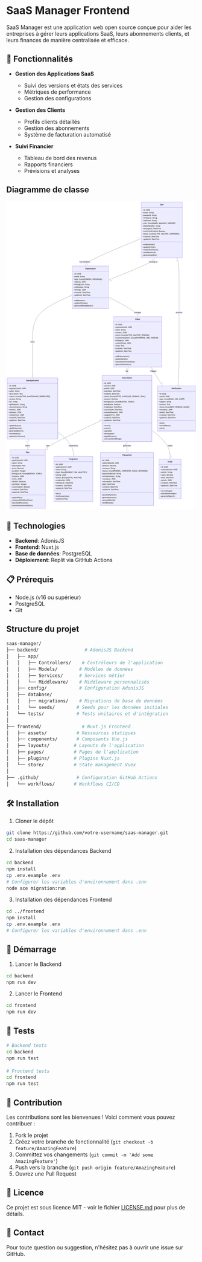 # SaaS Manager Frontend

SaaS Manager est une application web open source conçue pour aider les entreprises à gérer leurs applications SaaS, leurs abonnements clients, et leurs finances de manière centralisée et efficace.

## 🌟 Fonctionnalités

- **Gestion des Applications SaaS**
  - Suivi des versions et états des services
  - Métriques de performance
  - Gestion des configurations

- **Gestion des Clients**
  - Profils clients détaillés
  - Gestion des abonnements
  - Système de facturation automatisé

- **Suivi Financier**
  - Tableau de bord des revenus
  - Rapports financiers
  - Prévisions et analyses

## Diagramme de classe
![class_diagram](/class_diagram.png)

## 🚀 Technologies

- **Backend**: AdonisJS
- **Frontend**: Nuxt.js
- **Base de données**: PostgreSQL
- **Déploiement**: Replit via GitHub Actions

## 📋 Prérequis

- Node.js (v16 ou supérieur)
- PostgreSQL
- Git

## Structure du projet
```bash
saas-manager/
├── backend/                 # AdonisJS Backend
│   ├── app/
│   │   ├── Controllers/    # Contrôleurs de l'application
│   │   ├── Models/        # Modèles de données
│   │   ├── Services/      # Services métier
│   │   └── Middleware/    # Middleware personnalisés
│   ├── config/            # Configuration AdonisJS
│   ├── database/
│   │   ├── migrations/    # Migrations de base de données
│   │   └── seeds/        # Seeds pour les données initiales
│   └── tests/            # Tests unitaires et d'intégration
│
├── frontend/               # Nuxt.js Frontend
│   ├── assets/           # Ressources statiques
│   ├── components/       # Composants Vue.js
│   ├── layouts/         # Layouts de l'application
│   ├── pages/           # Pages de l'application
│   ├── plugins/         # Plugins Nuxt.js
│   └── store/           # State management Vuex
│
├── .github/              # Configuration GitHub Actions
│   └── workflows/       # Workflows CI/CD
```

## 🛠 Installation

1. Cloner le dépôt
```bash
git clone https://github.com/votre-username/saas-manager.git
cd saas-manager
```

2. Installation des dépendances Backend
```bash
cd backend
npm install
cp .env.example .env
# Configurer les variables d'environnement dans .env
node ace migration:run
```

3. Installation des dépendances Frontend
```bash
cd ../frontend
npm install
cp .env.example .env
# Configurer les variables d'environnement dans .env
```

## 🚀 Démarrage

1. Lancer le Backend
```bash
cd backend
npm run dev
```

2. Lancer le Frontend
```bash
cd frontend
npm run dev
```

## 🧪 Tests

```bash
# Backend tests
cd backend
npm run test

# Frontend tests
cd frontend
npm run test
```

## 🤝 Contribution

Les contributions sont les bienvenues ! Voici comment vous pouvez contribuer :

1. Fork le projet
2. Créez votre branche de fonctionnalité (`git checkout -b feature/AmazingFeature`)
3. Committez vos changements (`git commit -m 'Add some AmazingFeature'`)
4. Push vers la branche (`git push origin feature/AmazingFeature`)
5. Ouvrez une Pull Request

## 📄 Licence

Ce projet est sous licence MIT - voir le fichier [LICENSE.md](LICENSE.md) pour plus de détails.

## 👥 Contact

Pour toute question ou suggestion, n'hésitez pas à ouvrir une issue sur GitHub.
